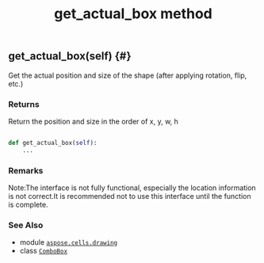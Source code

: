 ﻿---
title: get_actual_box method
second_title: Aspose.Cells for Python via .NET API References
description: 
type: docs
weight: 80
url: /aspose.cells.drawing/combobox/get_actual_box/
is_root: false
---

## get_actual_box(self) {#}

Get the actual position and size of the shape (after applying rotation, flip, etc.)


### Returns 


Return the position and size in the order of x, y, w, h


```python

def get_actual_box(self):
    ...
```


### Remarks

Note:The interface is not fully functional, especially the location information is not correct.It is recommended not to use this interface until the function is complete.


### See Also
* module [`aspose.cells.drawing`](../../)
* class [`ComboBox`](/cells/python-net/aspose.cells.drawing/combobox)
